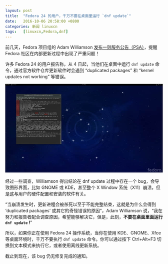 ```yaml
---
layout: post
title:	"Fedora 24 的用户，千万不要在桌面里运行 `dnf update`"
date:	2016-10-06 20:58:00 +0800 
categories:	新闻 linuxcn 
tags:	[linuxcn,Fedora,dnf]
---
```



前几天，Fedora 项目组的 Adam Williamson [发布一则服务公告（PSA）](https://lists.fedoraproject.org/archives/list/devel@lists.fedoraproject.org/thread/7ULAG243UNGTOSL6URGNG23GC4B6X5GB/)，提醒 Fedora 社区在内部更新过程中出现了严重问题！


许多 Fedora 24 的用户报告称，从 4 日起，当他们在桌面中运行 `dnf update` 命令，通过官方软件仓库更新软件时会遇到 “duplicated packages” 和 “kernel updates not working” 等错误。


![](/Asserts/Images/album/201610/06/205757x4a43qqavau64a4p.jpeg)


经过一些调查，Williamson 得出结论在 dnf update 过程中存在一个 bug，会导致图形界面，比如 GNOME 或 KDE，甚至整个 X Window 系统（X11）崩溃，但是这与用户的硬件配置和安装的软件有关。


“当崩溃发生时，更新进程会被杀死以至于不能完整结束，这就是为什么会得到 ‘duplicated packages’ 或其它的奇怪错误的原因”，Adam Williamson 说，“我在努力和报告者配合调查原因，希望能够解决它，但是，此刻，**不要在桌面里面运行 `dnf update` !**”


所以，如果你正在使用 Fedora 24 操作系统，当你在使用 KDE、GNOME、Xfce 等桌面环境时，千万不要执行 `dnf update` 命令。你可以通过按下 Ctrl+Alt+F3 切换到文本模式来执行它，或者使用离线更新系统。


截止到现在，该 bug 仍无修复完成的通知。
